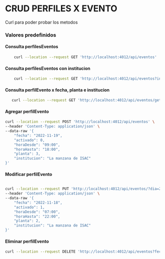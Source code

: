 # CRUD PERFILES X EVENTO
Curl para poder probar los metodos

### Valores predefinidos


#### Consulta perfilesEventos
```sh
    curl --location --request GET 'http://localhost:4012/api/eventos'
```

#### Consulta perfilesEventos con institucion
```sh
    curl --location --request GET 'http://localhost:4012/api/eventos?institucion=La manzana de ISAC'
```

#### Consulta perfilEvento x fecha, planta e institucion

```sh
   curl --location --request GET 'http://localhost:4012/api/eventos/get?fecha=2022-11-19&planta=3&institucion=La manzana de ISAC'
```




#### Agregar perfilEvento

```sh
curl --location --request POST 'http://localhost:4012/api/eventos' \
--header 'Content-Type: application/json' \
--data-raw '{
    "fecha": "2022-11-19",
    "activado": 0,
    "horaDesde": "09:00",
    "horaHasta": "18:00",
    "planta": 3,
    "institucion": "La manzana de ISAC"
}'

```

#### Modificar perfilEvento
```sh

curl --location --request PUT 'http://localhost:4012/api/eventos/?dia=2022-11-19&planta=2&institucion=La manzana de ISAC' \
--header 'Content-Type: application/json' \
--data-raw '{
    "fecha": "2022-11-18",
    "activado": 1,
    "horaDesde": "07:00",
    "horaHasta": "22:00",
    "planta": 2,
    "institucion": "La manzana de ISAC"
}'
```



#### Eliminar perfilEvento
```sh
curl --location --request DELETE 'http://localhost:4012/api/eventos?fecha=2022-11-18&planta=2&institucion=La manzana de ISAC'
```